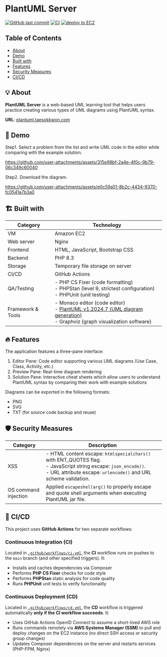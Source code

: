 # PlantUML Server

[![GitHub last commit](https://img.shields.io/github/last-commit/tkwonn/plantuml?color=chocolate)](https://github.com/tkwonn/plantuml/commits/)
[![CI](https://github.com/tkwonn/plantuml/actions/workflows/ci.yml/badge.svg)](https://github.com/tkwonn/plantuml/actions/workflows/ci.yml)
[![deploy to EC2](https://github.com/tkwonn/plantuml/actions/workflows/cd.yml/badge.svg)](https://github.com/tkwonn/plantuml/actions/workflows/cd.yml)

## Table of Contents
-   [About](#-about)
-   [Demo](#-demo)
-   [Built with](#️-built-with)
-   [Features](#-features)
-   [Security Measures](#️-security-measures)
-   [CI/CD](#-cicd)

## 💡 About

**PlantUML Server** is a web-based UML learning tool that helps users practice creating various types of UML diagrams using PlantUML syntax.

**URL**: [plantuml.taesokkwon.com](https://plantuml.taesokkwon.com)

## 🎨 Demo

Step1. Select a problem from the list and write UML code in the editor while comparing with the example solution.

https://github.com/user-attachments/assets/315e98bf-2a4e-4f0c-9b79-06c349c60040

Step2. Download the diagram.

https://github.com/user-attachments/assets/e0c59a51-8b2c-4434-9370-fc0541a7b3a0

## 🏗️ Built with

| **Category**      | **Technology**                                                                                                                                               |
|-------------------|--------------------------------------------------------------------------------------------------------------------------------------------------------------|
| VM                | Amazon EC2                                                                                                                                                   |
| Web server        | Nginx                                                                                                                                                        |
| Frontend          | HTML, JavaScript, Bootstrap CSS                                                                                                                              |
| Backend           | PHP 8.3                                                                                                                                                      |
| Storage           | Temporary file storage on server                                                                                                                             |
| CI/CD             | GitHub Actions                                                                                                                                               |
| QA/Testing        | - PHP CS Fixer (code formatting) <br> - PHPStan (level 9, strictest configuration) <br> - PHPUnit (unit testing)                                             |
| Framework & Tools | - Monaco editor (code editor)<br>- [PlantUML v1.2024.7 (UML diagram generation)](https://plantuml.com/download)<br>- Graphviz (graph visualization software) |

## 🔥 Features

The application features a three-pane interface:

1. Editor Pane: Code editor supporting various UML diagrams (Use Case, Class, Activity, etc.)
2. Preview Pane: Real-time diagram rendering
3. Solution Pane: Interactive cheat sheets which allow users to understand PlantUML syntax by comparing their work with example solutions

Diagrams can be exported in the following formats:
- PNG
- SVG
- TXT (for source code backup and reuse)

## 🛡️ Security Measures

| **Category** | **Description**                                                                                                                                        |
|--------------|--------------------------------------------------------------------------------------------------------------------------------------------------------|
| XSS          | - HTML content escape: `htmlspecialchars()` with ENT_QUOTES flag. <br> - JavaScript string escape: `json_encode()`. <br> - URL attribute escape: `urlencode()` and URL scheme validation. |
| OS command injection | Applied `escapeshellarg()` to properly escape and quote shell arguments when executing PlantUML jar file.                                    |

## 🚀 CI/CD

This project uses **GitHub Actions** for two separate workflows:

### Continuous Integration (CI)

Located in [`.github/workflows/ci.yml`](.github/workflows/ci.yml), the **CI** workflow runs on pushes to the `main` branch (and other specified triggers). It:

- Installs and caches dependencies via Composer
- Performs **PHP CS Fixer** checks for code style
- Performs **PHPStan** static analysis for code quality
- Runs **PHPUnit** unit tests to verify functionality

### Continuous Deployment (CD)

Located in [`.github/workflows/cd.yml`](.github/workflows/cd.yml), the **CD** workflow is triggered automatically **only if the CI workflow succeeds**. It:

- Uses GitHub Actions OpenID Connect to assume a short-lived AWS role
- Runs commands remotely via **AWS Systems Manager (SSM)** to pull and deploy changes on the EC2 instance (no direct SSH access or security group changes)
- Updates Composer dependencies on the server and restarts services (PHP-FPM, Nginx)

